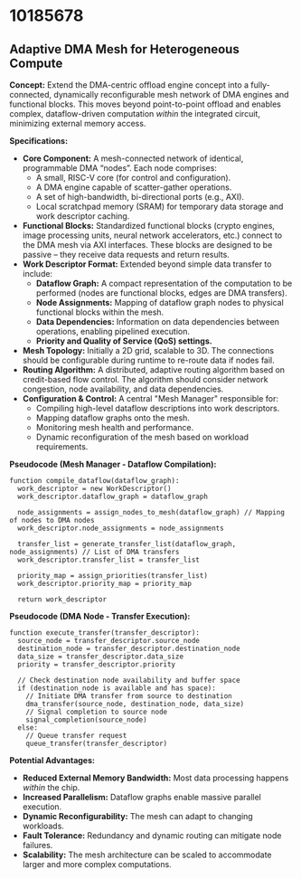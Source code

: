 # 10185678

## Adaptive DMA Mesh for Heterogeneous Compute

**Concept:** Extend the DMA-centric offload engine concept into a fully-connected, dynamically reconfigurable mesh network of DMA engines and functional blocks. This moves beyond point-to-point offload and enables complex, dataflow-driven computation *within* the integrated circuit, minimizing external memory access.

**Specifications:**

*   **Core Component:** A mesh-connected network of identical, programmable DMA “nodes”. Each node comprises:
    *   A small, RISC-V core (for control and configuration).
    *   A DMA engine capable of scatter-gather operations.
    *   A set of high-bandwidth, bi-directional ports (e.g., AXI).
    *   Local scratchpad memory (SRAM) for temporary data storage and work descriptor caching.
*   **Functional Blocks:** Standardized functional blocks (crypto engines, image processing units, neural network accelerators, etc.) connect to the DMA mesh via AXI interfaces. These blocks are designed to be passive – they receive data requests and return results.
*   **Work Descriptor Format:** Extended beyond simple data transfer to include:
    *   **Dataflow Graph:**  A compact representation of the computation to be performed (nodes are functional blocks, edges are DMA transfers).
    *   **Node Assignments:** Mapping of dataflow graph nodes to physical functional blocks within the mesh.
    *   **Data Dependencies:**  Information on data dependencies between operations, enabling pipelined execution.
    *   **Priority and Quality of Service (QoS) settings.**
*   **Mesh Topology:** Initially a 2D grid, scalable to 3D. The connections should be configurable during runtime to re-route data if nodes fail.
*   **Routing Algorithm:**  A distributed, adaptive routing algorithm based on credit-based flow control. The algorithm should consider network congestion, node availability, and data dependencies.
*   **Configuration & Control:** A central "Mesh Manager" responsible for:
    *   Compiling high-level dataflow descriptions into work descriptors.
    *   Mapping dataflow graphs onto the mesh.
    *   Monitoring mesh health and performance.
    *   Dynamic reconfiguration of the mesh based on workload requirements.

**Pseudocode (Mesh Manager - Dataflow Compilation):**

```
function compile_dataflow(dataflow_graph):
  work_descriptor = new WorkDescriptor()
  work_descriptor.dataflow_graph = dataflow_graph

  node_assignments = assign_nodes_to_mesh(dataflow_graph) // Mapping of nodes to DMA nodes
  work_descriptor.node_assignments = node_assignments

  transfer_list = generate_transfer_list(dataflow_graph, node_assignments) // List of DMA transfers
  work_descriptor.transfer_list = transfer_list

  priority_map = assign_priorities(transfer_list)
  work_descriptor.priority_map = priority_map

  return work_descriptor
```

**Pseudocode (DMA Node - Transfer Execution):**

```
function execute_transfer(transfer_descriptor):
  source_node = transfer_descriptor.source_node
  destination_node = transfer_descriptor.destination_node
  data_size = transfer_descriptor.data_size
  priority = transfer_descriptor.priority

  // Check destination node availability and buffer space
  if (destination_node is available and has space):
    // Initiate DMA transfer from source to destination
    dma_transfer(source_node, destination_node, data_size)
    // Signal completion to source node
    signal_completion(source_node)
  else:
    // Queue transfer request
    queue_transfer(transfer_descriptor)
```

**Potential Advantages:**

*   **Reduced External Memory Bandwidth:**  Most data processing happens *within* the chip.
*   **Increased Parallelism:**  Dataflow graphs enable massive parallel execution.
*   **Dynamic Reconfigurability:** The mesh can adapt to changing workloads.
*   **Fault Tolerance:**  Redundancy and dynamic routing can mitigate node failures.
*   **Scalability:** The mesh architecture can be scaled to accommodate larger and more complex computations.